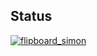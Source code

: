 ## Status

[![flipboard_simon](https://catalog.flipperzero.one/application/flipboard_simon/widget)](https://catalog.flipperzero.one/application/flipboard_simon/page)